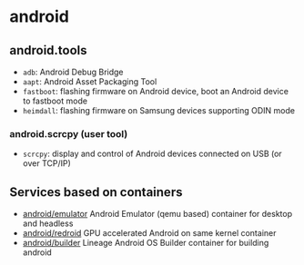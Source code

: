 # android

## android.tools

+ `adb`: Android Debug Bridge
+ `aapt`: Android Asset Packaging Tool
+ `fastboot`: flashing firmware on Android device, boot an Android device to fastboot mode
+ `heimdall`: flashing firmware on Samsung devices supporting ODIN mode

### android.scrcpy (user tool)

+ `scrcpy`: display and control of Android devices connected on USB (or over TCP/IP)

## Services based on containers

+ [android/emulator](android/emulator) Android Emulator (qemu based) container for desktop and headless
+ [android/redroid](android/redroid) GPU accelerated Android on same kernel container
+ [android/builder](android/builder) Lineage Android OS Builder container for building android
